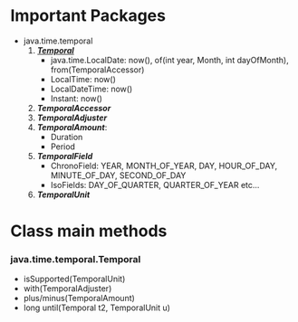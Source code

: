 # Important Packages

* java.time.temporal
    1. [***Temporal***](#javatimetemporaltemporal)
         * java.time.LocalDate: now(), of(int year, Month, int dayOfMonth), from(TemporalAccessor)
         * LocalTime: now()
         * LocalDateTime: now()
         * Instant: now()
    2. ***TemporalAccessor***
    3. ***TemporalAdjuster***
    4. ***TemporalAmount***:
         * Duration
         * Period
    5. ***TemporalField***
         * ChronoField: YEAR, MONTH_OF_YEAR, DAY, HOUR_OF_DAY, MINUTE_OF_DAY, SECOND_OF_DAY
         * IsoFields: DAY_OF_QUARTER, QUARTER_OF_YEAR etc...
    6. ***TemporalUnit***

# Class main methods
### java.time.temporal.Temporal
* isSupported(TemporalUnit)
* with(TemporalAdjuster)
* plus/minus(TemporalAmount)
* long until(Temporal t2, TemporalUnit u)
